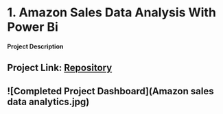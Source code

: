 # 1.  Amazon Sales Data Analysis With Power Bi

#### Project Description 

Project Link: [Repository](https://github.com/princepeprah/Amazon-sales-data-analysis/tree/main)
---
![Completed Project Dashboard](Amazon sales data analytics.jpg)
---
